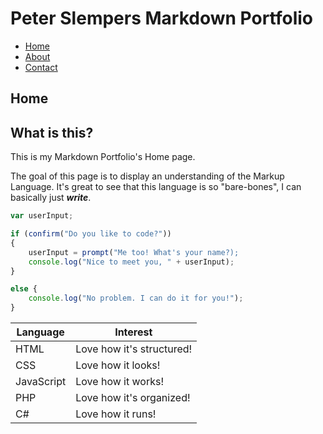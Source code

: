 # Peter Slempers Markdown Portfolio

- [Home](index.markdown)
- [About](about.markdown)
- [Contact](contact.markdown)

## Home

## What is this?

This is my Markdown Portfolio's Home page.

The goal of this page is to display an understanding of the Markup Language.
It's great to see that this language is so "bare-bones", I can basically just ***write***.

```javascript
var userInput;

if (confirm("Do you like to code?"))
{
    userInput = prompt("Me too! What's your name?);
    console.log("Nice to meet you, " + userInput);
} 

else {
    console.log("No problem. I can do it for you!");
}
```

| Language | Interest |
| -------- | -------- |
| HTML | Love how it's structured! |
| CSS | Love how it looks! |
| JavaScript | Love how it works! |
| PHP | Love how it's organized! |
| C# | Love how it runs! |